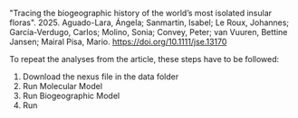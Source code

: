 "Tracing the biogeographic history of the world’s most isolated insular floras". 2025. Aguado-Lara, Ángela; 
Sanmartin, Isabel; Le Roux, Johannes; García-Verdugo, Carlos; Molino, Sonia; Convey, Peter; van Vuuren, Bettine Jansen; 
Mairal Pisa, Mario. https://doi.org/10.1111/jse.13170

To repeat the analyses from the article, these steps have to be followed:

1) Download the nexus file in the data folder
2) Run Molecular Model
3) Run Biogeographic Model
4) Run 
